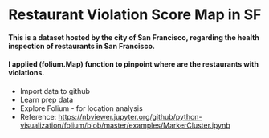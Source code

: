 # Restaurant Violation Score Map in SF 

#### This is a dataset hosted by the city of San Francisco, regarding the health inspection of restaurants in San Francisco. 
#### I applied (folium.Map) function to pinpoint where are the restaurants with violations.

#### 
* Import data to github
* Learn prep data
* Explore Folium - for location analysis
* Reference: 
https://nbviewer.jupyter.org/github/python-visualization/folium/blob/master/examples/MarkerCluster.ipynb
